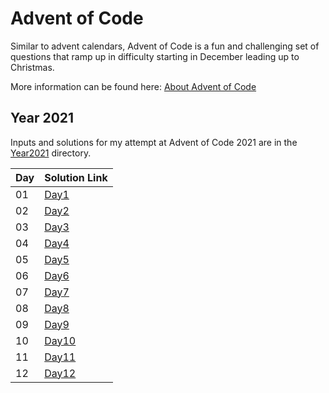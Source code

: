 # Advent of Code

Similar to advent calendars, Advent of Code is a fun and challenging set of questions that ramp up in difficulty starting in December leading up to Christmas.

More information can be found here: [About Advent of Code](https://adventofcode.com/2021/about)

## Year 2021
Inputs and solutions for my attempt at Advent of Code 2021 are in the [Year2021](https://github.com/legitdk/adventofcode/tree/main/Year2021) directory.

|Day| Solution Link|
|-- |--------------|
|01 |[Day1](https://github.com/legitdk/adventofcode/blob/main/Year2021/Solutions/solution_day1.py)|
|02 |[Day2](https://github.com/legitdk/adventofcode/blob/main/Year2021/Solutions/solution_day2.py)|
|03 |[Day3](https://github.com/legitdk/adventofcode/blob/main/Year2021/Solutions/solution_day3.py)|
|04 |[Day4](https://github.com/legitdk/adventofcode/blob/main/Year2021/Solutions/solution_day4.py)|
|05 |[Day5](https://github.com/legitdk/adventofcode/blob/main/Year2021/Solutions/solution_day5.py)|
|06 |[Day6](https://github.com/legitdk/adventofcode/blob/main/Year2021/Solutions/solution_day6.py)|
|07 |[Day7](https://github.com/legitdk/adventofcode/blob/main/Year2021/Solutions/solution_day7.py)|
|08 |[Day8](https://github.com/legitdk/adventofcode/blob/main/Year2021/Solutions/solution_day8.py)|
|09 |[Day9](https://github.com/legitdk/adventofcode/blob/main/Year2021/Solutions/solution_day9.py)|
|10 |[Day10](https://github.com/legitdk/adventofcode/blob/main/Year2021/Solutions/solution_day10.py)|
|11 |[Day11](https://github.com/legitdk/adventofcode/blob/main/Year2021/Solutions/solution_day11.py)|
|12 |[Day12](https://github.com/legitdk/adventofcode/blob/main/Year2021/Solutions/solution_day12.py)|
